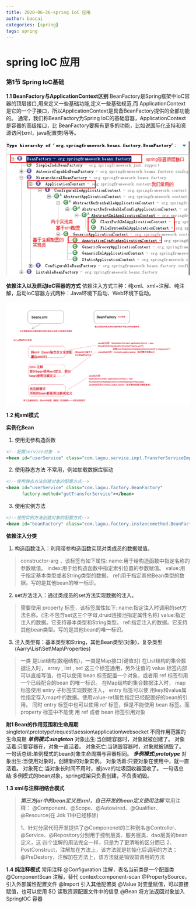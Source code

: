 ```yaml
---
title: 2020-06-26-spring IoC 应用
author: baocai
categories: [spring]
tags: spring
---
```



# spring IoC 应用


### 第1节 Spring IoC基础

 **1.1 BeanFactory与ApplicationContext区别**
 BeanFactory是Spring框架中IoC容器的顶层接口,用来定义一些基础功能,定义一些基础规范,而 ApplicationContext是它的一个子接口，所以ApplicationContext是具备BeanFactory提供的全部功能的。
通常，我们称BeanFactory为Spring IoC的基础容器，ApplicationContext是容器的高级接口，比 BeanFactory要拥有更多的功能，比如说国际化支持和资源访问(xml，java配置类)等等。


![BeanFactory结构树](./images/BeanFactory结构树.png)

**依赖注入以及启动IoC容器的方式**
依赖注入方式三种：纯xml、xml+注解、纯注解，启动IoC容器方式两种：Java环境下启动、Web环境下启动。

![spring ioc讲解说明](./images/spring_ioc讲解说明.png)

**1.2 纯xml模式**

**实例化Bean**

 1. 使用无参构造函数
     
``` xml
<!--配置service对象-->
<bean id="userService" class="com.lagou.service.impl.TransferServiceImpl"> </bean>
```
 2. 使用静态方法
    不常用，例如加载数据库驱动
	 
``` xml
<!--使用静态方法创建对象的配置方式-->
<bean id="userService" class="com.lagou.factory.BeanFactory"
      factory-method="getTransferService"></bean>
```
 3. 使用实例方法
``` xml
<!--使用实例方法创建对象的配置方式-->
<bean id="beanFactory" class="com.lagou.factory.instancemethod.BeanFactory"></bean> <bean id="transferService" factory-bean="beanFactory" factory- method="getTransferService"></bean>
```
**依赖注入分类**
 1. 构造函数注入：利用带参构造函数实现对类成员的数据赋值。
> constructor-arg ，该标签有如下属性: name:用于给构造函数中指定名称的参数赋值。 index:用于给构造函数中指定索引位置的参数赋值。 value:用于指定基本类型或者String类型的数据。 ref:用于指定其他Bean类型的数据。写的是其他bean的唯一标识。

 2. set方法注入：通过类成员的set方法实现数据的注入。
    

> 需要使用 property 标签，该标签属性如下: name:指定注入时调用的set方法名称。(注:不包含set这三个字母,druid连接池指定属性名称) value:指定注入的数据。它支持基本类型和String类型。 ref:指定注入的数据。它支持其他bean类型。写的是其他bean的唯一标识。

 3. 注入类型有：基本类型和String，其他Bean类型(对象)，复杂类型(Aarry\List\Set\Map\Properties)

> 一类 是List结构(数组结构)，一类是Map接口(键值对) 
> 在List结构的集合数据注入时， array , list , set 这三个标签通用，另外注值的 value 标签内部 可以直接写值，也可以使用 bean 标签配置一个对象，或者用 ref 标签引用一个已经配合的bean 的唯一标识。
在Map结构的集合数据注入时， map 标签使用 entry 子标签实现数据注入， entry 标签可以使 用key和value属性指定存入map中的数据。使用value-ref属性指定已经配置好的bean的引用。 同时 entry 标签中也可以使用 ref 标签，但是不能使用 bean 标签。而 property 标签中不能使 用 ref 或者 bean 标签引用对象

 **附1 Bean的作用范围和生命周期**
 singleton\prototype\request\session\application\websocket
 不同作用范围的生命周期
***单例模式:singleton***
对象出生:当创建容器时，对象就被创建了。 
对象活着:只要容器在，对象一直活着。
对象死亡:当销毁容器时，对象就被销毁了。 
一句话总结:单例模式的bean对象生命周期与容器相同。 
***多例模式:prototype***
对象出生:当使用对象时，创建新的对象实例。 
对象活着:只要对象在使用中，就一直活着。 
对象死亡:当对象⻓时间不用时，被java的垃圾回收器回收了。 
一句话总结:多例模式的bean对象，spring框架只负责创建，不负责销毁。

**1.3 xml与注释相结合模式**

> ***第三方jar中的bean定义在xml，自己开发的bean定义使用注解***
常用注释：
@Component、@Scope、@Autowired、@Qualifier、@Resource(在 Jdk 11中已经移除)
> 
> 1、针对分层代码开发提供了@Componenet的三种别名@Controller、 @Service、@Repository分别用于控制层类、服务层类、dao层类的bean定义，这 四个注解的用法完全一样，只是为了更清晰的区分而已
> 2、PostConstruct，注解加在方法上，该方法就是初始化后调用的方法；@PreDestory，注解加在方法上，该方法就是销毁前调用的方法

**1.4 纯注释模式**
常用注释
@Configuration 注解，表名当前类是一个配置类
@ComponentScan 注解，替代 context:component-scan
@PropertySource，引入外部属性配置文件
@Import 引入其他配置类
@Value 对变量赋值，可以直接赋值，也可以使用 ${} 读取资源配置文件中的信息 @Bean 将方法返回对象加入 SpringIOC 容器